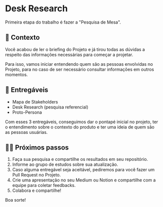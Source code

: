 # Desk Research

Primeira etapa do trabalho é fazer a "Pesquisa de Mesa".

## 📙 Contexto

Você acabou de ler o briefing do Projeto e já tirou todas as dúvidas a respeito das informações necessárias para começar a projetar.

Para isso, vamos iniciar entendendo quem são as pessoas envolvidas no Projeto, para no caso de ser necessário consultar informações em outros momentos.

## 🎁 Entregáveis

* Mapa de Stakeholders
* Desk Research (pesquisa referencial)
* Proto-Persona

Com esses 3 entregáveis, conseguimos dar o pontapé inicial no projeto, ter o entendimento sobre o contexto do produto e ter uma ideia de quem são as pessoas usuárias.

## 🤸‍♀️ Próximos passos

1. Faça sua pesquisa e compartilhe os resultados em seu repositório.
2. Informe ao grupo de estudos sobre sua atualização.
3. Caso alguma entregável seja aceitável, pediremos para você fazer um Pull Request no Projeto.
4. Crie uma apresentação no seu Medium ou Notion e compartilhe com a equipe para coletar feedbacks.
5. Colabora e compartilhe!

Boa sorte!

